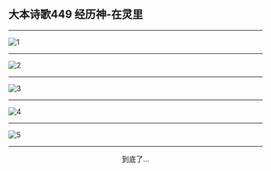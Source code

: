 
## 大本诗歌449 经历神-在灵里
        
<div id="aplayer0"></div>

---

<img alt="1" data-original="/data/d0448/1.png">

---

<img alt="2" data-original="/data/d0448/2.png">

---

<img alt="3" data-original="/data/d0448/3.png">

---

<img alt="4" data-original="/data/d0448/4.png">

---

<img alt="5" data-original="/data/d0448/5.png">

---

<p style="text-align: center">到底了...</p>

<script src="/js/dist-view.js"></script>

<script>
MAIN.id = 'd0448';
        
const ap0 = new APlayer({
    container: document.getElementById('aplayer0'),
    volume: 1,
    loop: 'none',
    preload: 'none',
    audio: [{
        name: '大本诗歌449.mp3',
        artist: '大本诗歌',
        url: 'https://res.wx.qq.com/voice/getvoice?mediaid=MzI0NTk3MDM5M18yMjQ3NDkzMDgz',
        cover: '/favicon'
    }]
});
</script>
